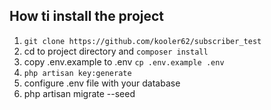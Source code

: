 ## How ti install the project
  
 1. `git clone https://github.com/kooler62/subscriber_test`  
 2. cd to project directory and `composer install`  
 3. copy .env.example to .env   `cp .env.example .env` 
 4. `php artisan key:generate`
 5. configure .env file with your database     
 6.    php artisan migrate --seed  

